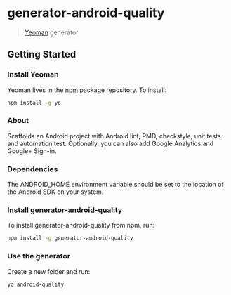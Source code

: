 # generator-android-quality

> [Yeoman](http://yeoman.io) generator

## Getting Started

### Install Yeoman

Yeoman lives in the [npm](https://npmjs.org) package repository. To install:

```bash
npm install -g yo
```

### About

Scaffolds an Android project with Android lint, PMD, checkstyle, unit tests and automation test. Optionally, you can also add Google Analytics and Google+ Sign-in.

### Dependencies

The ANDROID_HOME environment variable should be set to the location of the Android SDK on your system.

### Install generator-android-quality

To install generator-android-quality from npm, run:

```bash
npm install -g generator-android-quality
```

### Use the generator

Create a new folder and run:

```bash
yo android-quality
```

